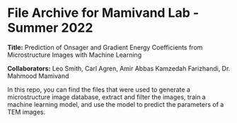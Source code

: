# File Archive for Mamivand Lab - Summer 2022

**Title:** Prediction of Onsager and Gradient Energy Coefficients from Microstructure Images with Machine Learning

**Collaborators:** Leo Smith, Carl Agren, Amir Abbas Kamzedah Farizhandi, Dr. Mahmood Mamivand

In this repo, you can find the files that were used to generate a microstructure image database, extract and filter the images, train a machine learning model, and use the model to predict the parameters of a TEM images.